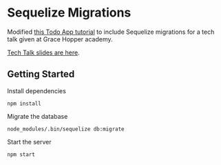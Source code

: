 # Sequelize Migrations

Modified [this Todo App tutorial](https://scotch.io/tutorials/creating-a-single-page-todo-app-with-node-and-angular) to include Sequelize migrations for a tech talk given at Grace Hopper academy.

[Tech Talk slides are here](http://slides.com/cloworm/deck).

## Getting Started

Install dependencies

``` npm install ```

Migrate the database

```node_modules/.bin/sequelize db:migrate```

Start the server

```npm start```
